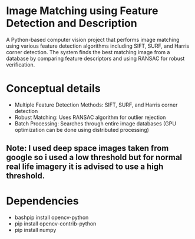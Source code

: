 # Image Matching using Feature Detection and Description
A Python-based computer vision project that performs image matching using various feature detection algorithms including SIFT, SURF, and Harris corner detection. The system finds the best matching image from a database by comparing feature descriptors and using RANSAC for robust verification.

# Conceptual details
- Multiple Feature Detection Methods: SIFT, SURF, and Harris corner detection
- Robust Matching: Uses RANSAC algorithm for outlier rejection
- Batch Processing: Searches through entire image databases (GPU optimization can be done using distributed processing)
## Note: I used deep space images taken from google so i used a low threshold but for normal real life imagery it is advised to use a high threshold. 

# Dependencies
- bashpip install opencv-python
- pip install opencv-contrib-python
- pip install numpy
